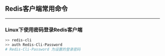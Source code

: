 ## <a name="top">Redis客户端常用命令</a>





-----

### <a name="login">**Linux下使用密码登录Redis客户端**</a>

```sh
>> redis-cli
>> auth Redis-Cli-Password
# Redis-Cli-Password 为设置的登录密码
```

